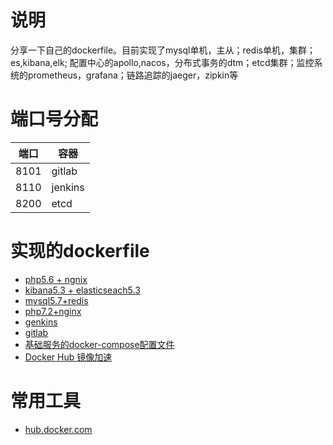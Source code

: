 
# 说明
分享一下自己的dockerfile。目前实现了mysql单机，主从；redis单机，集群；es,kibana,elk; 配置中心的apollo,nacos，分布式事务的dtm；etcd集群；监控系统的prometheus，grafana；链路追踪的jaeger，zipkin等


# 端口号分配
| 端口 | 容器 |
| -- | -- | 
| 8101 | gitlab |
| 8110 | jenkins |
| 8200 | etcd  |





# 实现的dockerfile
+ [php5.6 + ngnix](php/php5.6+nginx/README.md)
+ [kibana5.3 + elasticseach5.3](db/elaticseach7.3.2+kibana7.3.2/readme.md)
+ [mysql5.7+redis](db/mysql5.7.34+redis/readme.md)
+ [php7.2+nginx](php/php7/README.md)
+ [genkins](jenkins/readme.md)
+ [gitlab](gitlab/readme.md)
+ [基础服务的docker-compose配置文件](https://gitee.com/zxx95/docker-compose)
+ [Docker Hub 镜像加速](https://gitee.com/wanfeng789/docker-hub)


# 常用工具
- [hub.docker.com](https://hub.docker.com/)